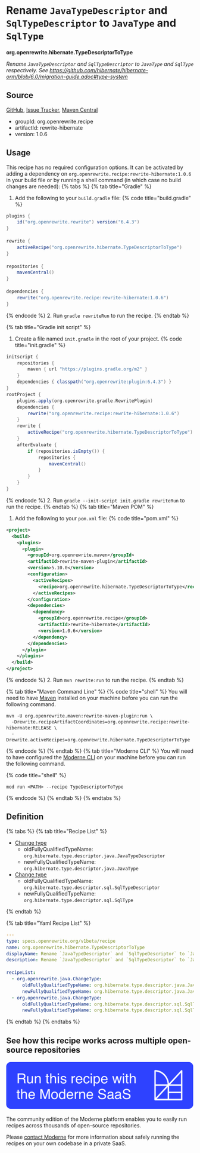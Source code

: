 # Rename `JavaTypeDescriptor` and `SqlTypeDescriptor` to `JavaType` and `SqlType`

**org.openrewrite.hibernate.TypeDescriptorToType**

_Rename `JavaTypeDescriptor` and `SqlTypeDescriptor` to `JavaType` and `SqlType` respectively. See https://github.com/hibernate/hibernate-orm/blob/6.0/migration-guide.adoc#type-system_

## Source

[GitHub](https://github.com/openrewrite/rewrite-hibernate/blob/main/src/main/resources/META-INF/rewrite/hibernate-6.yml), [Issue Tracker](https://github.com/openrewrite/rewrite-hibernate/issues), [Maven Central](https://central.sonatype.com/artifact/org.openrewrite.recipe/rewrite-hibernate/1.0.6/jar)

* groupId: org.openrewrite.recipe
* artifactId: rewrite-hibernate
* version: 1.0.6


## Usage

This recipe has no required configuration options. It can be activated by adding a dependency on `org.openrewrite.recipe:rewrite-hibernate:1.0.6` in your build file or by running a shell command (in which case no build changes are needed): 
{% tabs %}
{% tab title="Gradle" %}
1. Add the following to your `build.gradle` file:
{% code title="build.gradle" %}
```groovy
plugins {
    id("org.openrewrite.rewrite") version("6.4.3")
}

rewrite {
    activeRecipe("org.openrewrite.hibernate.TypeDescriptorToType")
}

repositories {
    mavenCentral()
}

dependencies {
    rewrite("org.openrewrite.recipe:rewrite-hibernate:1.0.6")
}
```
{% endcode %}
2. Run `gradle rewriteRun` to run the recipe.
{% endtab %}

{% tab title="Gradle init script" %}
1. Create a file named `init.gradle` in the root of your project.
{% code title="init.gradle" %}
```groovy
initscript {
    repositories {
        maven { url "https://plugins.gradle.org/m2" }
    }
    dependencies { classpath("org.openrewrite:plugin:6.4.3") }
}
rootProject {
    plugins.apply(org.openrewrite.gradle.RewritePlugin)
    dependencies {
        rewrite("org.openrewrite.recipe:rewrite-hibernate:1.0.6")
    }
    rewrite {
        activeRecipe("org.openrewrite.hibernate.TypeDescriptorToType")
    }
    afterEvaluate {
        if (repositories.isEmpty()) {
            repositories {
                mavenCentral()
            }
        }
    }
}
```
{% endcode %}
2. Run `gradle --init-script init.gradle rewriteRun` to run the recipe.
{% endtab %}
{% tab title="Maven POM" %}
1. Add the following to your `pom.xml` file:
{% code title="pom.xml" %}
```xml
<project>
  <build>
    <plugins>
      <plugin>
        <groupId>org.openrewrite.maven</groupId>
        <artifactId>rewrite-maven-plugin</artifactId>
        <version>5.10.0</version>
        <configuration>
          <activeRecipes>
            <recipe>org.openrewrite.hibernate.TypeDescriptorToType</recipe>
          </activeRecipes>
        </configuration>
        <dependencies>
          <dependency>
            <groupId>org.openrewrite.recipe</groupId>
            <artifactId>rewrite-hibernate</artifactId>
            <version>1.0.6</version>
          </dependency>
        </dependencies>
      </plugin>
    </plugins>
  </build>
</project>
```
{% endcode %}
2. Run `mvn rewrite:run` to run the recipe.
{% endtab %}

{% tab title="Maven Command Line" %}
{% code title="shell" %}
You will need to have [Maven](https://maven.apache.org/download.cgi) installed on your machine before you can run the following command.

```shell
mvn -U org.openrewrite.maven:rewrite-maven-plugin:run \
  -Drewrite.recipeArtifactCoordinates=org.openrewrite.recipe:rewrite-hibernate:RELEASE \
  -Drewrite.activeRecipes=org.openrewrite.hibernate.TypeDescriptorToType
```
{% endcode %}
{% endtab %}
{% tab title="Moderne CLI" %}
You will need to have configured the [Moderne CLI](https://docs.moderne.io/moderne-cli/cli-intro) on your machine before you can run the following command.

{% code title="shell" %}
```shell
mod run <PATH> --recipe TypeDescriptorToType
```
{% endcode %}
{% endtab %}
{% endtabs %}

## Definition

{% tabs %}
{% tab title="Recipe List" %}
* [Change type](../java/changetype.md)
  * oldFullyQualifiedTypeName: `org.hibernate.type.descriptor.java.JavaTypeDescriptor`
  * newFullyQualifiedTypeName: `org.hibernate.type.descriptor.java.JavaType`
* [Change type](../java/changetype.md)
  * oldFullyQualifiedTypeName: `org.hibernate.type.descriptor.sql.SqlTypeDescriptor`
  * newFullyQualifiedTypeName: `org.hibernate.type.descriptor.sql.SqlType`

{% endtab %}

{% tab title="Yaml Recipe List" %}
```yaml
---
type: specs.openrewrite.org/v1beta/recipe
name: org.openrewrite.hibernate.TypeDescriptorToType
displayName: Rename `JavaTypeDescriptor` and `SqlTypeDescriptor` to `JavaType` and `SqlType`
description: Rename `JavaTypeDescriptor` and `SqlTypeDescriptor` to `JavaType` and `SqlType` respectively. See https://github.com/hibernate/hibernate-orm/blob/6.0/migration-guide.adoc#type-system

recipeList:
  - org.openrewrite.java.ChangeType:
      oldFullyQualifiedTypeName: org.hibernate.type.descriptor.java.JavaTypeDescriptor
      newFullyQualifiedTypeName: org.hibernate.type.descriptor.java.JavaType
  - org.openrewrite.java.ChangeType:
      oldFullyQualifiedTypeName: org.hibernate.type.descriptor.sql.SqlTypeDescriptor
      newFullyQualifiedTypeName: org.hibernate.type.descriptor.sql.SqlType

```
{% endtab %}
{% endtabs %}

## See how this recipe works across multiple open-source repositories

[![Moderne Link Image](/.gitbook/assets/ModerneRecipeButton.png)](https://app.moderne.io/recipes/org.openrewrite.hibernate.TypeDescriptorToType)

The community edition of the Moderne platform enables you to easily run recipes across thousands of open-source repositories.

Please [contact Moderne](https://moderne.io/product) for more information about safely running the recipes on your own codebase in a private SaaS.
